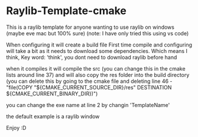 # Raylib-Template-cmake
This is a raylib template for anyone wanting to use raylib on windows (maybe eve mac but 100% sure)
(note: I have only tried this using vs code)

When configuring it will create a build file
First time compile and configuring will take a bit as it needs to download some dependencies. Which means I think,
Key word: 'think', you dont need to download raylib before hand

when it compiles it will compile the src (you can change this in the cmake lists around line 37)
and will also copy the res folder into the build directory (you can delete this by going to the cmake file and
deleting line 46 - "file(COPY "${CMAKE_CURRENT_SOURCE_DIR}/res" DESTINATION ${CMAKE_CURRENT_BINARY_DIR})")

you can change the exe name at line 2 by changin 'TemplateName'

the default example is a raylib window

Enjoy :D
